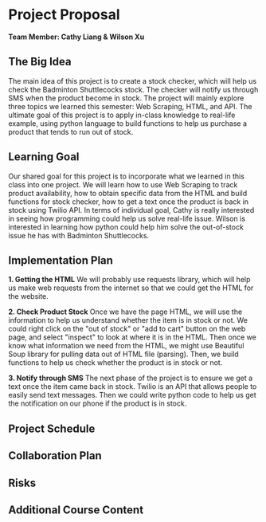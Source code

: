 # Project Proposal

**Team Member: Cathy Liang & Wilson Xu**

## The Big Idea

The main idea of this project is to create a stock checker, which will help us check the Badminton Shuttlecocks stock. The checker will notify us through SMS when the product become in stock. The project will mainly explore three topics we learned this semester: Web Scraping, HTML, and API. The ultimate goal of this project is to apply in-class knowledge to real-life example, using python language to build functions to help us purchase a product that tends to run out of stock. 

## Learning Goal

Our shared goal for this project is to incorporate what we learned in this class into one project. We will learn how to use Web Scraping to track product availability, how to obtain specific data from the HTML and build functions for stock checker, how to get a text once the product is back in stock using Twilio API. In terms of individual goal, Cathy is really interested in seeing how programming could help us solve real-life issue. Wilson is interested in learning how python could help him solve the out-of-stock issue he has with Badminton Shuttlecocks. 

## Implementation Plan

**1. Getting the HTML**
We will probably use requests library, which will help us make web requests from the internet so that we could get the HTML for the website. 

**2. Check Product Stock**
Once we have the page HTML, we will use the information to help us understand whether the item is in stock or not. We could right click on the "out of stock" or "add to cart" button on the web page, and select "inspect" to look at where it is in the HTML. Then once we know what information we need from the HTML, we might use Beautiful Soup library for pulling data out of HTML file (parsing). Then, we build functions to help us check whether the product is in stock or not. 

**3. Notify through SMS**
The next phase of the project is to ensure we get a text once the item came back in stock. Twilio is an API that allows people to easily send text messages. Then we could write python code to help us get the notification on our phone if the product is in stock. 

## Project Schedule

## Collaboration Plan

## Risks

## Additional Course Content
